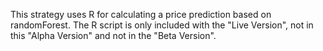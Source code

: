 This strategy uses R for calculating a price prediction based on randomForest.
The R script is only included with the "Live Version", not in this "Alpha Version" and not in the "Beta Version".
